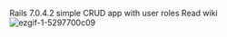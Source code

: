 Rails 7.0.4.2 simple CRUD app with user roles
Read wiki
![ezgif-1-5297700c09](https://user-images.githubusercontent.com/66689123/231880005-6da01fa4-40d0-470c-aabb-74546bdd320b.gif)
